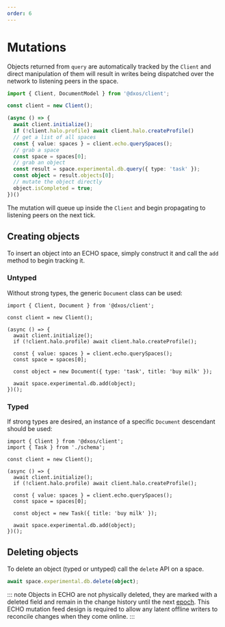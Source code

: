 ```yaml
---
order: 6
---
```


# Mutations

Objects returned from `query` are automatically tracked by the `Client` and direct manipulation of them will result in writes being dispatched over the network to listening peers in the space.

```ts file=./snippets/write-items.ts#L5-
import { Client, DocumentModel } from '@dxos/client';

const client = new Client();

(async () => {
  await client.initialize();
  if (!client.halo.profile) await client.halo.createProfile()
  // get a list of all spaces
  const { value: spaces } = client.echo.querySpaces();
  // grab a space
  const space = spaces[0];
  // grab an object
  const result = space.experimental.db.query({ type: 'task' });
  const object = result.objects[0];
  // mutate the object directly
  object.isCompleted = true;
})()
```

The mutation will queue up inside the `Client` and begin propagating to listening peers on the next tick.

## Creating objects

To insert an object into an ECHO space, simply construct it and call the `add` method to begin tracking it.

### Untyped

Without strong types, the generic `Document` class can be used:

```tsx file=./snippets/create-objects.ts#L5-
import { Client, Document } from '@dxos/client';

const client = new Client();

(async () => {
  await client.initialize();
  if (!client.halo.profile) await client.halo.createProfile();

  const { value: spaces } = client.echo.querySpaces();
  const space = spaces[0];

  const object = new Document({ type: 'task', title: 'buy milk' });

  await space.experimental.db.add(object);
})();
```

### Typed

If strong types are desired, an instance of a specific `Document` descendant should be used:

```tsx file=./snippets/create-objects-typed.ts#L5-
import { Client } from '@dxos/client';
import { Task } from './schema';

const client = new Client();

(async () => {
  await client.initialize();
  if (!client.halo.profile) await client.halo.createProfile();

  const { value: spaces } = client.echo.querySpaces();
  const space = spaces[0];

  const object = new Task({ title: 'buy milk' });

  await space.experimental.db.add(object);
})();
```

## Deleting objects

To delete an object (typed or untyped) call the `delete` API on a space.

```ts
await space.experimental.db.delete(object);
```

::: note
Objects in ECHO are not physically deleted, they are marked with a deleted field and remain in the change history until the next [epoch](../glossary#epoch). This ECHO mutation feed design is required to allow any latent offline writers to reconcile changes when they come online.
:::
